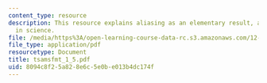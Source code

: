 ```yaml
---
content_type: resource
description: This resource explains aliasing as an elementary result, and it is pervasive
  in science.
file: /media/https%3A/open-learning-course-data-rc.s3.amazonaws.com/12-864-inference-from-data-and-models-spring-2005/8094c8f25a828e6c5e0be013b4dc174f_tsamsfmt_1_5.pdf
file_type: application/pdf
resourcetype: Document
title: tsamsfmt_1_5.pdf
uid: 8094c8f2-5a82-8e6c-5e0b-e013b4dc174f
---
```

